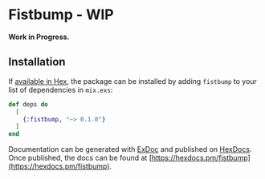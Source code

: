 # Fistbump  -  WIP

**Work in Progress.**


## Installation

If [available in Hex](https://hex.pm/docs/publish), the package can be installed
by adding `fistbump` to your list of dependencies in `mix.exs`:

```elixir
def deps do
  [
    {:fistbump, "~> 0.1.0"}
  ]
end
```

Documentation can be generated with [ExDoc](https://github.com/elixir-lang/ex_doc)
and published on [HexDocs](https://hexdocs.pm). Once published, the docs can
be found at [https://hexdocs.pm/fistbump](https://hexdocs.pm/fistbump).


